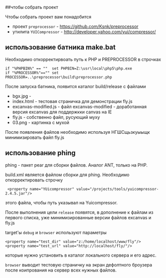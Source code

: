 ##чтобы собрать проект

Чтобы собрать проект вам понадобится

* проект `preprocessor` - https://github.com/Ksnk/preprocessor
* утилита `YUICompressor` - http://developer.yahoo.com/yui/compressor/

## использование батника make.bat

Необходимо откорректирвоать путь к PHP и PREPROCESSOR в строчках

    if "%PHPBIN%" == ""  set PHPBIN=Z:\usr\local\php5\php.exe
    if "%PROCESSOR%"=="" set PROCESSOR=..\preprocessor\build\preprocessor.php

После запуска батника, появится каталог build/release с файлами

 *   bgx.jpg -
 *   index.html - тестовая страничка для демонстрации fly.js
 *   excanvas-modified.js - файл excanvas-modified - доработанная  версия excanvas для поддержкки canvas на IE
 *   fly.js - собственно файл, русующий муху
 *   03.png - картинка с мухой

После появления файлов необходимо используя НГШСщьзкуыыщк минимизировать файл fly.js

## использование phing

phing - пакет pear для сборки файлов. Аналог ANT, только на PHP.

build.xml является файлом сборки для phing.
Необходимо откорректировать строчку

     <property name="YUicompressor" value="/projects/tools/yuicompressor-2.4.5.jar"/>

этого файла, чтобы путь указывал на Yuicompressor.

После выполнения цели `release` появятся, в дополнение к файлам из первого списка, уже минимизированные версии файлов excanvas и fly.js

target'ы `debug` и `browser` используют параметры

	<property name="test_dir" value="z:/home/localhost/www/fly"/>
	<property name="test_url" value="http://localhost/fly/"/>

которые нужно установить в каталог локального сервера и его адрес.

`browser` выводит тестовую страничку на экран дефолтного броузера после коипрования на сервер всех нужных файлов.
